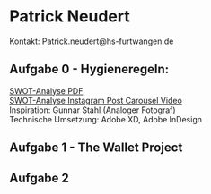 # Patrick Neudert
<p> Kontakt: Patrick.neudert@hs-furtwangen.de

## Aufgabe 0 - Hygieneregeln:
<a href="https://patrickneudert.github.io/IFD-WiSe20-21/Task0/Instagram-Screens.pdf"> SWOT-Analyse PDF</a> <br>
<a href="https://patrickneudert.github.io/IFD-WiSe20-21/Task0/Instagram-Prototyp.mp4"> SWOT-Analyse Instagram Post Carousel Video</a>
<br> Inspiration: Gunnar Stahl (Analoger Fotograf) <br> Technische Umsetzung: Adobe XD, Adobe InDesign

## Aufgabe 1 - The Wallet Project

## Aufgabe 2


